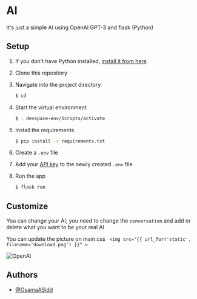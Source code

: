 
# AI
It's just a simple AI using OpenAI GPT-3 and flask (Python)  

## Setup

1. If you don’t have Python installed, [install it from here](https://www.python.org/downloads/)

2. Clone this repository

3. Navigate into the project directory

   ```bash
   $ cd 
   ```

4. Start the virtual environment

   ```bash
   $ . devspace-env/Scripts/activate
   ```

5. Install the requirements

   ```bash
   $ pip install -r requirements.txt
   ```

6. Create a `.env` file


7. Add your [API key](https://beta.openai.com/account/api-keys) to the newly created `.env` file

8. Run the app

   ```bash
   $ flask run
   ```

## Customize

You can change your AI, you need to change the `conversation` and add or delete what you want to be your real AI

You can update the picture on main.css ` <img src="{{ url_for('static', filename='download.png') }}" >`
 

![OpenAI](https://i.blogs.es/0dbd39/openai-gpt-3/1366_2000.jpg)

## Authors

- [@OsamaASidd](https://github.com/OsamaASidd)

